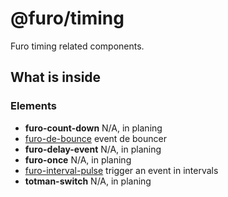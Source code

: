 # @furo/timing

Furo timing related components.

## What is inside

### Elements

- **furo-count-down** N/A, in planing
- [furo-de-bounce](?t=FuroDeBounce) event de bouncer
- **furo-delay-event** N/A, in planing
- **furo-once** N/A, in planing
- [furo-interval-pulse](?t=FuroIntervalPulse) trigger an event in intervals
- **totman-switch** N/A, in planing
